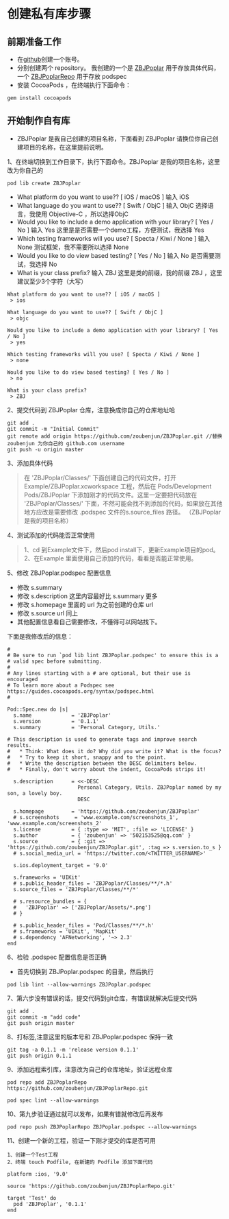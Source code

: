 # 创建私有库步骤

## 前期准备工作
* 在[github](https://github.com)创建一个账号。
* 分别创建两个 repository。 我创建的一个是 [ZBJPoplar](https://github.com/zoubenjun/ZBJPoplar.git) 用于存放具体代码，一个 [ZBJPoplarRepo](https://github.com/zoubenjun/ZBJPoplarRepo.git) 用于存放 podspec
* 安装 CocoaPods ，在终端执行下面命令：
```
gem install cocoapods

```
## 开始制作自有库

*   ZBJPoplar 是我自己创建的项目名称，下面看到 ZBJPoplar 请换位你自己创建项目的名称，在这里提前说明。

1、在终端切换到工作目录下，执行下面命令。ZBJPoplar 是我的项目名称，这里改为你自己的
```
pod lib create ZBJPoplar
```
* What platform do you want to use?? [ iOS / macOS ] 输入 iOS 
* What language do you want to use?? [ Swift / ObjC ] 输入 ObjC  选择语言，我使用 Objective-C ，所以选择ObjC
* Would you like to include a demo application with your library? [ Yes / No ]  输入 Yes 这里是是否需要一个demo工程，方便测试，我选择 Yes
* Which testing frameworks will you use? [ Specta / Kiwi / None ] 输入 None   测试框架，我不需要所以选择 None
* Would you like to do view based testing? [ Yes / No ] 输入 No   是否需要测试，我选择 No
* What is your class prefix? 输入 ZBJ  这里是类的前缀，我的前缀 ZBJ ，这里建议至少3个字符（大写）

```
What platform do you want to use?? [ iOS / macOS ]
 > ios

What language do you want to use?? [ Swift / ObjC ]
 > objc

Would you like to include a demo application with your library? [ Yes / No ]
 > yes

Which testing frameworks will you use? [ Specta / Kiwi / None ]
 > none

Would you like to do view based testing? [ Yes / No ]
 > no

What is your class prefix?
 > ZBJ
```

2、提交代码到 ZBJPoplar 仓库，注意换成你自己的仓库地址哈
```
git add .
git commit -m "Initial Commit"
git remote add origin https://github.com/zoubenjun/ZBJPoplar.git //替换 zoubenjun 为你自己的 github.com username
git push -u origin master
```

3、添加具体代码
> 在 'ZBJPoplar/Classes/' 下面创建自己的代码文件，打开 Example/ZBJPoplar.xcworkspace 工程，然后在 Pods/Development Pods/ZBJPoplar 下添加刚才的代码文件。这里一定要把代码放在 'ZBJPoplar/Classes/' 下面，不然可能会找不到添加的代码，如果放在其他地方应改是需要修改 .podspec 文件的s.source_files 路径。 （ZBJPoplar 是我的项目名称）

4、测试添加的代码能否正常使用
> 1、cd 到Example文件下，然后pod install下，更新Example项目的pod。
> 2、在Example 里面使用自己添加的代码，看看是否能正常使用。

5、修改 ZBJPoplar.podspec 配置信息

* 修改 s.summary
* 修改 s.description 这里内容最好比 s.summary 更多
* 修改 s.homepage 里面的 url 为之前创建的仓库 url 
* 修改 s.source url 同上
* 其他配置信息看自己需要修改，不懂得可以网站找下。

下面是我修改后的信息：
```
#
# Be sure to run `pod lib lint ZBJPoplar.podspec' to ensure this is a
# valid spec before submitting.
#
# Any lines starting with a # are optional, but their use is encouraged
# To learn more about a Podspec see https://guides.cocoapods.org/syntax/podspec.html
#

Pod::Spec.new do |s|
  s.name             = 'ZBJPoplar'
  s.version          = '0.1.1'
  s.summary          = 'Personal Category, Utils.'

# This description is used to generate tags and improve search results.
#   * Think: What does it do? Why did you write it? What is the focus?
#   * Try to keep it short, snappy and to the point.
#   * Write the description between the DESC delimiters below.
#   * Finally, don't worry about the indent, CocoaPods strips it!

  s.description      = <<-DESC
                       Personal Category, Utils. ZBJPoplar named by my son, a lovely boy.
                       DESC

  s.homepage         = 'https://github.com/zoubenjun/ZBJPoplar'
  # s.screenshots     = 'www.example.com/screenshots_1', 'www.example.com/screenshots_2'
  s.license          = { :type => 'MIT', :file => 'LICENSE' }
  s.author           = { 'zoubenjun' => '502153525@qq.com' }
  s.source           = { :git => 'https://github.com/zoubenjun/ZBJPoplar.git', :tag => s.version.to_s }
  # s.social_media_url = 'https://twitter.com/<TWITTER_USERNAME>'

  s.ios.deployment_target = '9.0'
  
  s.frameworks = 'UIKit'
  # s.public_header_files = 'ZBJPoplar/Classes/**/*.h'
  s.source_files = 'ZBJPoplar/Classes/**/*'
  
  # s.resource_bundles = {
  #   'ZBJPoplar' => ['ZBJPoplar/Assets/*.png']
  # }

  # s.public_header_files = 'Pod/Classes/**/*.h'
  # s.frameworks = 'UIKit', 'MapKit'
  # s.dependency 'AFNetworking', '~> 2.3'
end

```

6、检验  .podspec 配置信息是否正确
* 首先切换到 ZBJPoplar.podspec 的目录，然后执行
```
pod lib lint --allow-warnings ZBJPoplar.podspec
```

7、第六步没有错误的话，提交代码到git仓库，有错误就解决后提交代码
```
git add .
git commit -m "add code"
git push origin master
```

8、打标签,注意这里的版本号和 ZBJPoplar.podspec 保持一致
```
git tag -a 0.1.1 -m 'release version 0.1.1'
git push origin 0.1.1
```

9、添加远程索引库，注意改为自己的仓库地址，验证远程仓库
```
pod repo add ZBJPoplarRepo https://github.com/zoubenjun/ZBJPoplarRepo.git

pod spec lint --allow-warnings

```

10、第九步验证通过就可以发布，如果有错就修改后再发布
```
pod repo push ZBJPoplarRepo ZBJPoplar.podspec --allow-warnings
```

11、创建一个新的工程，验证一下刚才提交的库是否可用
```
1、创建一个Test工程
2、终端 touch Podfile, 在新建的 Podfile 添加下面代码

platform :ios, '9.0'

source 'https://github.com/zoubenjun/ZBJPoplarRepo.git'

target 'Test' do
  pod 'ZBJPoplar', '0.1.1'
end
```

